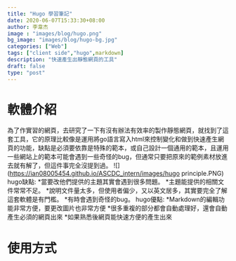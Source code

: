 ```yaml
---
title: "Hugo 學習筆記"
date: 2020-06-07T15:33:30+08:00
author: 李韋杰
image : "images/blog/hugo.png"
bg_image: "images/blog/hugo-bg.jpg"
categories: ["Web"]
tags: ["client side","hugo",markdown]
description: "快速產生出靜態網頁的工具"
draft: false
type: "post"
---
```


# 軟體介紹
為了作實習的網頁，去研究了一下有沒有辦法有效率的製作靜態網頁，就找到了這套工具，它的原理比較像是運用將go語言寫入html來控制變化和做到快速產生網頁的功能，缺點是必須要依靠是特殊的範本，或自己設計一個通用的範本，且運用一些網站上的範本可能會遇到一些奇怪的bug，但通常只要把原來的範例素材放進去就有解了，但這件事完全沒提到過。
![](https://ian08005454.github.io/ASCDC_intern/images/hugo principle.PNG)
hugo缺點:
*當要改他們提供的主題其實會遇到很多問題。
*主題能提供的相關文件常常不足。
*說明文件量太多，但使用者偏少，又以英文居多，其實要完全了解這套軟體是有門檻。
*有時會遇到奇怪的bug。
hugo優點:
*Markdown的編輯功能非常方便，要更改圖片也非常方便
*很多重複的部分都會自動處理好，還會自動產生必須的網頁出來
*如果熟悉後網頁能快速方便的產生出來
# 使用方式
